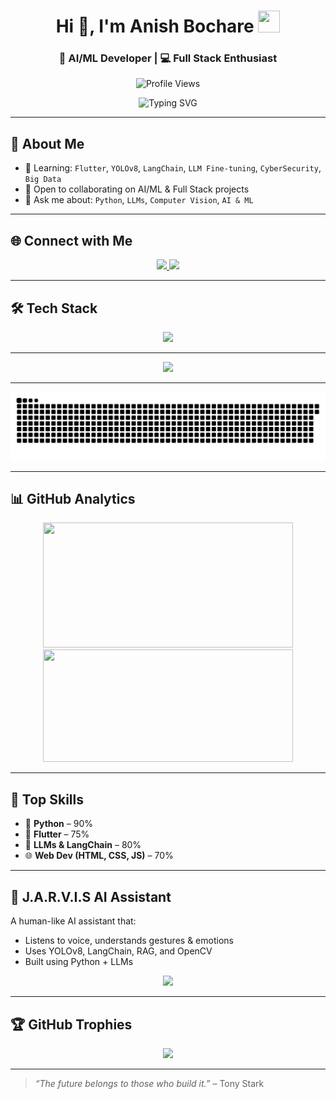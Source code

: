 <h1 align="center">
  Hi 👋, I'm Anish Bochare
  <img src="https://media3.giphy.com/media/v1.Y2lkPTc5MGI3NjExN3M0bmZmbnBobXZrb2JpZ2NzbGY1dmRncnU0Y3VvN2R0bmQ2ZmJ2OSZlcD12MV9pbnRlcm5hbF9naWZfYnlfaWQmY3Q9Zw/Q3pp9Y6LxBvoI/giphy.gif" width="35" height="35" />
</h1>
<h3 align="center">🚀 AI/ML Developer | 💻 Full Stack Enthusiast</h3>

<p align="center">
  <img src="https://komarev.com/ghpvc/?username=anishbochare&label=Profile%20Views&color=brightgreen&style=flat" alt="Profile Views" />
  
</p>

<p align="center">
  <img src="https://readme-typing-svg.herokuapp.com?font=Fira+Code&duration=3000&pause=1000&color=00F7FF&center=true&vCenter=true&width=435&lines=AI+%2F+ML+Developer;Flutter+%7C+LLMs+%7C+Computer+Vision;Building+J.A.R.V.I.S+Assistant;Let%E2%80%99s+Create+Together+%F0%9F%9A%80" alt="Typing SVG" />
</p>

---

## 🚀 About Me 

- 🌱 Learning: `Flutter`, `YOLOv8`, `LangChain`, `LLM Fine-tuning`, `CyberSecurity`, `Big Data`
- 🤝 Open to collaborating on AI/ML & Full Stack projects
- 💬 Ask me about: `Python`, `LLMs`, `Computer Vision`, `AI & ML`

---

## 🌐 Connect with Me

<p align="center">
  <a href="https://linkedin.com/in/anish-bochare-927729275" target="_blank">
    <img src="https://img.shields.io/badge/LinkedIn-blue?logo=linkedin&style=for-the-badge" />
  </a>
  <a href="mailto:anishbochare@gmail.com">
    <img src="https://img.shields.io/badge/Gmail-red?logo=gmail&style=for-the-badge" />
  </a>
</p>

---

## 🛠️ Tech Stack

<p align="center">
  <img src="https://skillicons.dev/icons?i=python,js,flutter,tensorflow,opencv,html,css,react" />
</p>

---

<!-- 📈 Contribution Graph -->
<p align="center">
  <img src="https://github-readme-activity-graph.vercel.app/graph?username=whitevshadow&theme=react-dark&area=true&hide_border=true" />
</p>

---

<!-- 🐍 GitHub Contribution Snake -->
<p align="center">
  <picture>
    <source media="(prefers-color-scheme: dark)" srcset="https://raw.githubusercontent.com/whitevshadow/AnishBochare/output/github-snake-dark.svg" />
    <img alt="github contribution snake" src="https://raw.githubusercontent.com/whitevshadow/AnishBochare/output/github-snake.svg" />
  </picture>
</p>


---

## 📊 GitHub Analytics

<p align="center">
  <img src="https://github-readme-stats.vercel.app/api?username=whitevshadow&show_icons=true&theme=radical&hide_border=true&hide_title=true" width="400" height="200" />
  <img src="https://streak-stats.demolab.com?user=whitevshadow&theme=radical&hide_border=true" width="400" height="180" />
</p>


---

## 🧠 Top Skills

- 🐍 **Python** – 90%
- 📱 **Flutter** – 75%
- 🧠 **LLMs & LangChain** – 80%
- 🌐 **Web Dev (HTML, CSS, JS)** – 70%

---

## 🤖 J.A.R.V.I.S AI Assistant

A human-like AI assistant that:

- Listens to voice, understands gestures & emotions
- Uses YOLOv8, LangChain, RAG, and OpenCV
- Built using Python + LLMs

<p align="center">
  <img src="https://media1.giphy.com/media/v1.Y2lkPTc5MGI3NjExbzZsZ25udXV3enM5eHFkaHdzeGt5ZnluN3lzY3Ywd3FlOWZ5Mjl2aSZlcD12MV9pbnRlcm5hbF9naWZfYnlfaWQmY3Q9Zw/yGjHDd32JUiUo/giphy.gif" width="400"/>
</p>

---

## 🏆 GitHub Trophies

<p align="center">
  <img src="https://github-profile-trophy.vercel.app/?username=whitevshadow&theme=onedark&no-frame=true&row=1&margin-w=10" />
</p>

---


> _“The future belongs to those who build it.”_ – Tony Stark
